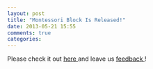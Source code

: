 ```yaml
---
layout: post
title: "Montessori Block Is Released!"
date: 2013-05-21 15:55
comments: true
categories: 
---
```

Please check it out <a href="http://busyspidermobile.com/apps/montessoriblocks"> here  </a> and leave us <a href="http://busyspidermobile.com/contact-us"> feedback </a>!

